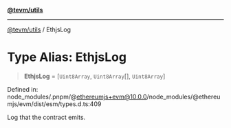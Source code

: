 [**@tevm/utils**](../README.md)

***

[@tevm/utils](../globals.md) / EthjsLog

# Type Alias: EthjsLog

> **EthjsLog** = \[`Uint8Array`, `Uint8Array`[], `Uint8Array`\]

Defined in: node\_modules/.pnpm/@ethereumjs+evm@10.0.0/node\_modules/@ethereumjs/evm/dist/esm/types.d.ts:409

Log that the contract emits.
